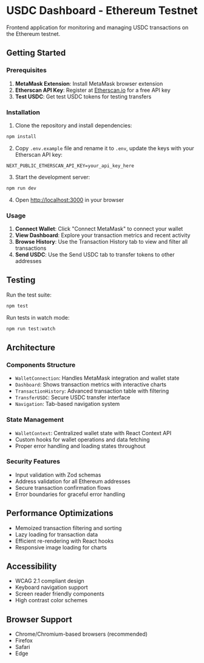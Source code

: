 # USDC Dashboard - Ethereum Testnet

Frontend application for monitoring and managing USDC transactions on the Ethereum testnet.

## Getting Started

### Prerequisites

1. **MetaMask Extension**: Install MetaMask browser extension
2. **Etherscan API Key**: Register at [Etherscan.io](https://etherscan.io/apis) for a free API key
3. **Test USDC**: Get test USDC tokens for testing transfers

### Installation

1. Clone the repository and install dependencies:
```bash
npm install
```

2. Copy `.env.example` file and rename it to  `.env`, update the keys with your Etherscan API key:
```
NEXT_PUBLIC_ETHERSCAN_API_KEY=your_api_key_here
```

3. Start the development server:
```bash
npm run dev
```

4. Open [http://localhost:3000](http://localhost:3000) in your browser

### Usage

1. **Connect Wallet**: Click "Connect MetaMask" to connect your wallet
2. **View Dashboard**: Explore your transaction metrics and recent activity
3. **Browse History**: Use the Transaction History tab to view and filter all transactions
4. **Send USDC**: Use the Send USDC tab to transfer tokens to other addresses


## Testing

Run the test suite:

```bash
npm test
```

Run tests in watch mode:

```bash
npm run test:watch
```

## Architecture

### Components Structure
- `WalletConnection`: Handles MetaMask integration and wallet state
- `Dashboard`: Shows transaction metrics with interactive charts
- `TransactionHistory`: Advanced transaction table with filtering
- `TransferUSDC`: Secure USDC transfer interface
- `Navigation`: Tab-based navigation system

### State Management
- `WalletContext`: Centralized wallet state with React Context API
- Custom hooks for wallet operations and data fetching
- Proper error handling and loading states throughout

### Security Features
- Input validation with Zod schemas
- Address validation for all Ethereum addresses
- Secure transaction confirmation flows
- Error boundaries for graceful error handling

## Performance Optimizations

- Memoized transaction filtering and sorting
- Lazy loading for transaction data
- Efficient re-rendering with React hooks
- Responsive image loading for charts

## Accessibility

- WCAG 2.1 compliant design
- Keyboard navigation support
- Screen reader friendly components
- High contrast color schemes

## Browser Support

- Chrome/Chromium-based browsers (recommended)
- Firefox
- Safari
- Edge
